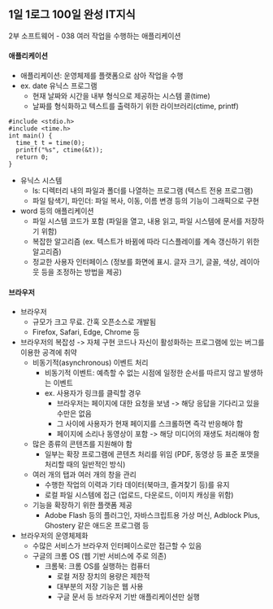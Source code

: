 ## 1일 1로그 100일 완성 IT지식

2부 소프트웨어 - 038 여러 작업을 수행하는 애플리케이션

#### 애플리케이션

- 애플리케이션: 운영체제를 플랫폼으로 삼아 작업을 수행
- ex. date 유닉스 프로그램
  - 현재 날짜와 시간을 내부 형식으로 제공하는 시스템 콜(time)
  - 날짜를 형식화하고 텍스트를 출력하기 위한 라이브러리(ctime, printf)

```
#include <stdio.h>
#include <time.h>
int main() {
  time_t t = time(0);
  printf("%s", ctime(&t));
  return 0;
}
```

- 유닉스 시스템
  - ls: 디렉터리 내의 파일과 폴더를 나열하는 프로그램 (텍스트 전용 프로그램)
  - 파일 탐색기, 파인더: 파일 복사, 이동, 이름 변경 등의 기능이 그래픽으로 구현
- word 등의 애플리케이션
  - 파일 시스템 코드가 포함 (파일을 열고, 내용 읽고, 파일 시스템에 문서를 저장하기 위함)
  - 복잡한 알고리즘 (ex. 텍스트가 바뀜에 따라 디스플레이를 계속 갱신하기 위한 알고리즘)
  - 정교한 사용자 인터페이스 (정보를 화면에 표시. 글자 크기, 글꼴, 색상, 레이아웃 등을 조정하는 방법을 제공)
 
#### 브라우저

- 브라우저
  - 규모가 크고 무료. 간혹 오픈소스로 개발됨
  - Firefox, Safari, Edge, Chrome 등
- 브라우저의 복잡성 -> 자체 구현 코드나 자신이 활성화하는 프로그램에 있는 버그를 이용한 공격에 취약
  - 비동기적(asynchronous) 이벤트 처리
    - 비동기적 이벤트: 예측할 수 없는 시점에 일정한 순서를 따르지 않고 발생하는 이벤트
    - ex. 사용자가 링크를 클릭할 경우
      - 브라우저는 페이지에 대한 요청을 보냄 -> 해당 응답을 기다리고 있을 수만은 없음
      - 그 사이에 사용자가 현재 페이지를 스크롤하면 즉각 반응해야 함
      - 페이지에 소리나 동영상이 포함 -> 해당 미디어의 재생도 처리해야 함
  - 많은 종류의 콘텐츠를 지원해야 함
    - 일부는 확장 프로그램에 콘텐츠 처리를 위임 (PDF, 동영상 등 표준 포맷을 처리할 때의 일반적인 방식)
  - 여러 개의 탭과 여러 개의 창을 관리
    - 수행한 작업의 이력과 기타 데이터(북마크, 즐겨찾기 등)를 유지
    - 로컬 파일 시스템에 접근 (업로드, 다운로드, 이미지 캐싱을 위함)
  - 기능을 확장하기 위한 플랫폼 제공
    - Adobe Flash 등의 플러그인, 자바스크립트용 가상 머신, Adblock Plus, Ghostery 같은 애드온 프로그램 등
- 브라우저의 운영체제화
  - 수많은 서비스가 브라우저 인터페이스로만 접근할 수 있음
  - 구글의 크롬 OS (웹 기반 서비스에 주로 의존)
    - 크롬북: 크롬 OS를 실행하는 컴퓨터
      - 로컬 저장 장치의 용량은 제한적
      - 대부분의 저장 기능은 웹 사용
      - 구글 문서 등 브라우저 기반 애플리케이션만 실행
